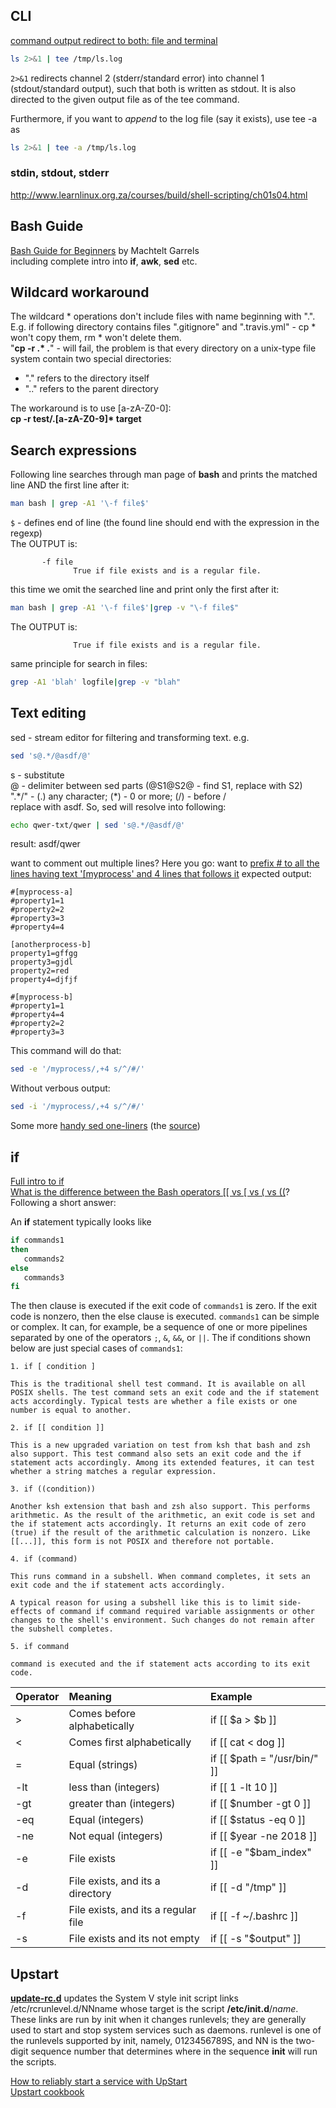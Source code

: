 
## CLI

[command output redirect to both: file and terminal](https://stackoverflow.com/questions/13591374/command-output-redirect-to-file-and-terminal)
```sh
ls 2>&1 | tee /tmp/ls.log
```
`2>&1` redirects channel 2 (stderr/standard error) into channel 1 (stdout/standard output), such that both is written as stdout. It is also directed to the given output file as of the tee command.

Furthermore, if you want to _append_ to the log file (say it exists), use tee -a as
```sh
ls 2>&1 | tee -a /tmp/ls.log
```
### stdin, stdout, stderr
http://www.learnlinux.org.za/courses/build/shell-scripting/ch01s04.html

## Bash Guide
[Bash Guide for Beginners](http://tldp.org/LDP/Bash-Beginners-Guide/html/index.html)
by Machtelt Garrels  
including complete intro into __if__, __awk__, __sed__ etc.

## Wildcard workaround
The wildcard * operations don't include files with name beginning with ".". E.g. if following directory contains files ".gitignore" and ".travis.yml" - cp * won't copy them, rm * won't delete them.  
"__cp -r .* .__" - will fail, the problem is that every directory on a unix-type file system contain two special directories:  
- "." refers to the directory itself
- ".." refers to the parent directory

The workaround is to use [a-zA-Z0-0]:  
__cp -r test/.[a-zA-Z0-9]* target__

## Search expressions
Following line searches through man page of __bash__ and prints the matched line AND the first line after it:
```sh
man bash | grep -A1 '\-f file$'
```
`$` - defines end of line (the found line should end with the expression in the regexp)  
The OUTPUT is:  
```
       -f file
              True if file exists and is a regular file.
```

this time we omit the searched line and print only the first after it:  
```sh
man bash | grep -A1 '\-f file$'|grep -v "\-f file$"
```
The OUTPUT is:  
```
              True if file exists and is a regular file.
```

same principle for search in files:  
```sh
grep -A1 'blah' logfile|grep -v "blah"
```

## Text editing
sed - stream editor for filtering and transforming text. 
e.g. 
```sh
sed 's@.*/@asdf/@'
```
s - substitute  
@ - delimiter between sed parts (@S1@S2@ - find S1, replace with S2)  
".\*/" - (.) any character; (\*) - 0 or more; (/) - before /  
replace with asdf. So, sed will resolve into following:
```sh
echo qwer-txt/qwer | sed 's@.*/@asdf/@'
```
result: asdf/qwer

want to comment out multiple lines? Here you go:
want to [prefix # to all the lines having text \'\[myprocess\' and 4 lines that follows it](https://stackoverflow.com/questions/11703900/sed-comment-a-matching-line-and-x-lines-after-it) expected output:
```
#[myprocess-a]
#property1=1
#property2=2
#property3=3
#property4=4

[anotherprocess-b]
property1=gffgg
property3=gjdl
property2=red
property4=djfjf

#[myprocess-b]
#property1=1
#property4=4
#property2=2
#property3=3
```
This command will do that:
```sh
sed -e '/myprocess/,+4 s/^/#/' 
```
Without verbous output:
```sh
sed -i '/myprocess/,+4 s/^/#/' 
```


Some more [handy sed one-liners](https://github.com/grelaxus/notes-pub/blob/master/shell-notes/SED_handy_one-liners.html) (the [source](https://edoras.sdsu.edu/doc/sed-oneliners.html))

## if
[Full intro to if](http://tldp.org/LDP/Bash-Beginners-Guide/html/sect_07_01.html)  
[What is the difference between the Bash operators \[\[ vs \[ vs \( vs \(\(](https://unix.stackexchange.com/questions/306111/what-is-the-difference-between-the-bash-operators-vs-vs-vs)? Following a short answer:  

An __if__ statement typically looks like

```sh
if commands1
then
   commands2
else
   commands3
fi
```
The then clause is executed if the exit code of `commands1` is zero. If the exit code is nonzero, then the else clause is executed. `commands1` can be simple or complex. It can, for example, be a sequence of one or more pipelines separated by one of the operators `;`, ```&```, ```&&```, or ```||```. The if conditions shown below are just special cases of `commands1`:  

    1. if [ condition ]

    This is the traditional shell test command. It is available on all POSIX shells. The test command sets an exit code and the if statement acts accordingly. Typical tests are whether a file exists or one number is equal to another.

    2. if [[ condition ]]

    This is a new upgraded variation on test from ksh that bash and zsh also support. This test command also sets an exit code and the if statement acts accordingly. Among its extended features, it can test whether a string matches a regular expression.

    3. if ((condition))

    Another ksh extension that bash and zsh also support. This performs arithmetic. As the result of the arithmetic, an exit code is set and the if statement acts accordingly. It returns an exit code of zero (true) if the result of the arithmetic calculation is nonzero. Like [[...]], this form is not POSIX and therefore not portable.

    4. if (command)

    This runs command in a subshell. When command completes, it sets an exit code and the if statement acts accordingly.

    A typical reason for using a subshell like this is to limit side-effects of command if command required variable assignments or other changes to the shell's environment. Such changes do not remain after the subshell completes.

    5. if command

    command is executed and the if statement acts according to its exit code.
    
    
    

| Operator	| Meaning                                 | Example                          |
| ------------| :---                                    |:---------------------------------|
| >	       | Comes before alphabetically	       | if [[ $a > $b ]]
| <	       | Comes first alphabetically	       | if [[ cat < dog ]]
| =	       | Equal (strings)	                     | if [[ $path = "/usr/bin/" ]]
| -lt	       | less than (integers)	              | if [[ 1 -lt 10 ]]
| -gt	       | greater than (integers)	              | if [[ $number -gt 0 ]]
| -eq	       | Equal (integers)	                     | if [[ $status -eq 0 ]]
| -ne	       | Not equal (integers)	              | if [[ $year -ne 2018 ]]
| -e 	       | File exists	                            | if [[ -e "$bam_index" ]]
| -d	       | File exists, and its a directory	       | if [[ -d "/tmp" ]]
| -f 	       | File exists, and its a regular file	| if [[ -f ~/.bashrc ]]
| -s	       | File exists and its not empty	       | if [[ -s "$output" ]]

## Upstart

[__update-rc.d__](https://manpages.debian.org/wheezy/sysv-rc/update-rc.d.8.en.html) updates the System V style init script links /etc/rcrunlevel.d/NNname whose target is the script __/etc/init.d__/_name_. These links are run by init when it changes runlevels; they are generally used to start and stop system services such as daemons. runlevel is one of the runlevels supported by init, namely, 0123456789S, and NN is the two-digit sequence number that determines where in the sequence __init__ will run the scripts.

[How to reliably start a service with UpStart](https://zohaib.me/how-to-reliably-start-a-service-with-upstart/)  
[Upstart cookbook](http://upstart.ubuntu.com/cookbook/#job-states)
